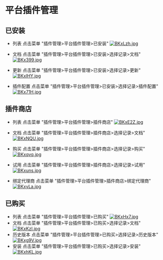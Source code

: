 # 平台插件管理
## 已安装
* 列表 点击菜单 "插件管理>平台插件管理>已安装"
[![BKxLzh.jpg](https://v1.ax1x.com/2022/10/14/BKxLzh.jpg)](https://x.imgtu.com/i/BKxLzh)

* 文档 点击菜单 "插件管理>平台插件管理>已安装>选择记录>文档"
[![BKx399.jpg](https://v1.ax1x.com/2022/10/14/BKx399.jpg)](https://x.imgtu.com/i/BKx399)

* 更新 点击菜单 "插件管理>平台插件管理>已安装>选择记录>更新"
[![BKxlHY.jpg](https://v1.ax1x.com/2022/10/14/BKxlHY.jpg)](https://x.imgtu.com/i/BKxlHY)

* 插件配置 点击菜单 "插件管理>平台插件管理>已安装>选择记录>插件配置"
[![BKx71H.jpg](https://v1.ax1x.com/2022/10/14/BKx71H.jpg)](https://x.imgtu.com/i/BKx71H)

## 插件商店
* 列表 点击菜单 "插件管理>平台插件管理>插件商店"
[![BKxE2Z.jpg](https://v1.ax1x.com/2022/10/14/BKxE2Z.jpg)](https://x.imgtu.com/i/BKxE2Z)

* 文档 点击菜单 "插件管理>平台插件管理>插件商店>选择记录>文档"
[![BKxNQU.jpg](https://v1.ax1x.com/2022/10/14/BKxNQU.jpg)](https://x.imgtu.com/i/BKxNQU)

* 购买 点击菜单 "插件管理>平台插件管理>插件商店>选择记录>购买"
[![BKxqvq.jpg](https://v1.ax1x.com/2022/10/14/BKxqvq.jpg)](https://x.imgtu.com/i/BKxqvq)

* 试用 点击菜单 "插件管理>平台插件管理>插件商店>选择记录>试用"
[![BKxuns.jpg](https://v1.ax1x.com/2022/10/14/BKxuns.jpg)](https://x.imgtu.com/i/BKxuns)

* 绑定代理商 点击菜单 "插件管理>平台插件管理>插件商店>绑定代理商"
[![BKxyLa.jpg](https://v1.ax1x.com/2022/10/14/BKxyLa.jpg)](https://x.imgtu.com/i/BKxyLa)

## 已购买
* 列表 点击菜单 "插件管理>平台插件管理>已购买"
[![BKxHx7.jpg](https://v1.ax1x.com/2022/10/14/BKxHx7.jpg)](https://x.imgtu.com/i/BKxHx7)
* 文档 点击菜单 "插件管理>平台插件管理>已购买>选择记录>文档"
[![BKxKzI.jpg](https://v1.ax1x.com/2022/10/14/BKxKzI.jpg)](https://x.imgtu.com/i/BKxKzI)
* 历史版本 点击菜单 "插件管理>平台插件管理>已购买>选择记录>历史版本"
[![BKxg9V.jpg](https://v1.ax1x.com/2022/10/14/BKxg9V.jpg)](https://x.imgtu.com/i/BKxg9V)
* 安装 点击菜单 "插件管理>平台插件管理>已购买>选择记录>安装"
[![BKxhKL.jpg](https://v1.ax1x.com/2022/10/14/BKxhKL.jpg)](https://x.imgtu.com/i/BKxhKL)